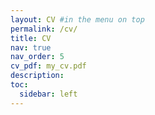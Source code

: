 ```yaml
---
layout: CV #in the menu on top
permalink: /cv/
title: CV
nav: true
nav_order: 5
cv_pdf: my_cv.pdf
description: 
toc:
  sidebar: left
---
```

